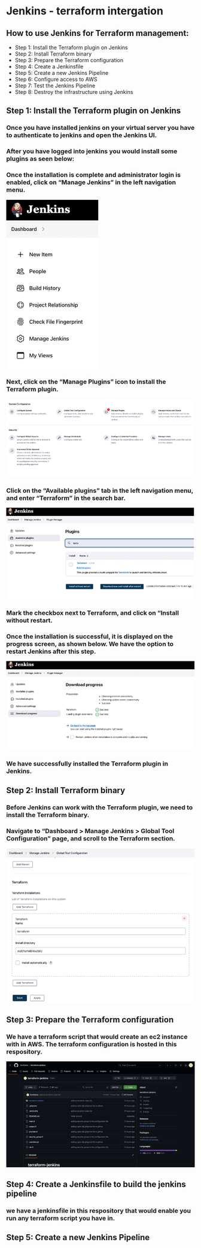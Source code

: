 # Jenkins - terraform intergation

## How to use Jenkins for Terraform management:

- Step 1: Install the Terraform plugin on Jenkins
- Step 2: Install Terraform binary
- Step 3: Prepare the Terraform configuration
- Step 4: Create a Jenkinsfile
- Step 5: Create a new Jenkins Pipeline
- Step 6: Configure access to AWS
- Step 7: Test the Jenkins Pipeline
- Step 8: Destroy the infrastructure using Jenkins


## Step 1: Install the Terraform plugin on Jenkins

### Once you have installed jenkins on your virtual server you have to authenticate to jenkins and open the Jenkins UI.
### After you have logged into jenkins you would install some plugins as seen below:
### Once the installation is complete and administrator login is enabled, click on “Manage Jenkins” in the left navigation menu. 

![Jenkins-Dashboard](https://github.com/itzchioma/terraform-jenkins/blob/main/store-assets/Jenkins-Dashboard.png)

### Next, click on the “Manage Plugins” icon to install the Terraform plugin.

![Manage-Jenkins-Dashboard](https://github.com/itzchioma/terraform-jenkins/blob/main/store-assets/Manage-Jenkins-Dashboard.png)

### Click on the “Available plugins” tab in the left navigation menu, and enter “Terraform” in the search bar.

![Jenkins-plugins](https://github.com/itzchioma/terraform-jenkins/blob/main/store-assets/Jenkins-plugins.png)

### Mark the checkbox next to Terraform, and click on “Install without restart.
### Once the installation is successful, it is displayed on the progress screen, as shown below. We have the option to restart Jenkins after this step.

![Jenkins-plugins-installation-board](https://github.com/itzchioma/terraform-jenkins/blob/main/store-assets/Jenkins-plugins-installation-board.png)

### We have successfully installed the Terraform plugin in Jenkins.

## Step 2: Install Terraform binary

### Before Jenkins can work with the Terraform plugin, we need to install the Terraform binary. 
### Navigate to “Dashboard > Manage Jenkins > Global Tool Configuration” page, and scroll to the Terraform section. 

![Jenkins-installation-tab](https://github.com/itzchioma/terraform-jenkins/blob/main/store-assets/jenkins-installation-tab.png)

## Step 3: Prepare the Terraform configuration

### We have a terraform script that would create an ec2 instance with in AWS. The terraform configuration is hosted in this respository.
![Terraform-config](https://github.com/itzchioma/terraform-jenkins/blob/main/store-assets/Terraform-config.png)

## Step 4: Create a Jenkinsfile to build the jenkins pipeline

### we have a jenkinsfile in this respository that would enable you run any terraform script you have in.

## Step 5: Create a new Jenkins Pipeline